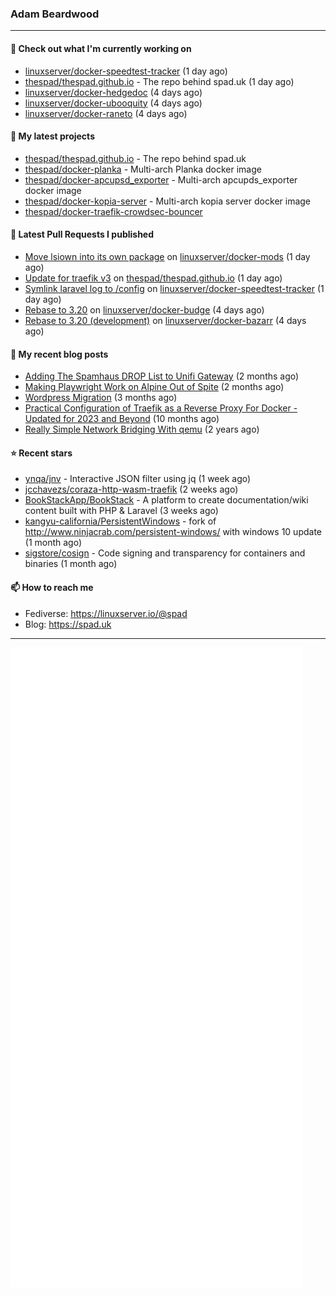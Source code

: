 ### Adam Beardwood
---
#### 👷 Check out what I'm currently working on

- [linuxserver/docker-speedtest-tracker](https://github.com/linuxserver/docker-speedtest-tracker) (1 day ago)
- [thespad/thespad.github.io](https://github.com/thespad/thespad.github.io) - The repo behind spad.uk (1 day ago)
- [linuxserver/docker-hedgedoc](https://github.com/linuxserver/docker-hedgedoc) (4 days ago)
- [linuxserver/docker-ubooquity](https://github.com/linuxserver/docker-ubooquity) (4 days ago)
- [linuxserver/docker-raneto](https://github.com/linuxserver/docker-raneto) (4 days ago)

#### 🌱 My latest projects

- [thespad/thespad.github.io](https://github.com/thespad/thespad.github.io) - The repo behind spad.uk
- [thespad/docker-planka](https://github.com/thespad/docker-planka) - Multi-arch Planka docker image
- [thespad/docker-apcupsd_exporter](https://github.com/thespad/docker-apcupsd_exporter) - Multi-arch apcupds_exporter docker image
- [thespad/docker-kopia-server](https://github.com/thespad/docker-kopia-server) - Multi-arch kopia server docker image 
- [thespad/docker-traefik-crowdsec-bouncer](https://github.com/thespad/docker-traefik-crowdsec-bouncer)

#### 🔨 Latest Pull Requests I published

- [Move lsiown into its own package](https://github.com/linuxserver/docker-mods/pull/912) on [linuxserver/docker-mods](https://github.com/linuxserver/docker-mods) (1 day ago)
- [Update for traefik v3](https://github.com/thespad/thespad.github.io/pull/15) on [thespad/thespad.github.io](https://github.com/thespad/thespad.github.io) (1 day ago)
- [Symlink laravel log to /config](https://github.com/linuxserver/docker-speedtest-tracker/pull/21) on [linuxserver/docker-speedtest-tracker](https://github.com/linuxserver/docker-speedtest-tracker) (1 day ago)
- [Rebase to 3.20](https://github.com/linuxserver/docker-budge/pull/25) on [linuxserver/docker-budge](https://github.com/linuxserver/docker-budge) (4 days ago)
- [Rebase to 3.20 (development)](https://github.com/linuxserver/docker-bazarr/pull/132) on [linuxserver/docker-bazarr](https://github.com/linuxserver/docker-bazarr) (4 days ago)

#### 📜 My recent blog posts

- [Adding The Spamhaus DROP List to Unifi Gateway](https://www.spad.uk/posts/adding-spamhaus-drop-list-to-unifi-gateway/) (2 months ago)
- [Making Playwright Work on Alpine Out of Spite](https://www.spad.uk/posts/making-playwright-work-on-alpine-out-of-spite/) (2 months ago)
- [Wordpress Migration](https://www.spad.uk/posts/wordpress-migration/) (3 months ago)
- [Practical Configuration of Traefik as a Reverse Proxy For Docker - Updated for 2023 and Beyond](https://www.spad.uk/posts/practical-configuration-of-traefik-as-a-reverse-proxy-for-docker-updated-for-2023/) (10 months ago)
- [Really Simple Network Bridging With qemu](https://www.spad.uk/posts/really-simple-network-bridging-with-qemu/) (2 years ago)

#### ⭐ Recent stars

- [ynqa/jnv](https://github.com/ynqa/jnv) - Interactive JSON filter using jq (1 week ago)
- [jcchavezs/coraza-http-wasm-traefik](https://github.com/jcchavezs/coraza-http-wasm-traefik) (2 weeks ago)
- [BookStackApp/BookStack](https://github.com/BookStackApp/BookStack) - A platform to create documentation/wiki content built with PHP &amp; Laravel (3 weeks ago)
- [kangyu-california/PersistentWindows](https://github.com/kangyu-california/PersistentWindows) - fork of http://www.ninjacrab.com/persistent-windows/ with windows 10 update (1 month ago)
- [sigstore/cosign](https://github.com/sigstore/cosign) - Code signing and transparency for containers and binaries (1 month ago)

#### 📫 How to reach me
- Fediverse: https://linuxserver.io/@spad
- Blog: https://spad.uk
---
<img src="https://raw.githubusercontent.com/thespad/thespad/main/github-metrics.svg">
